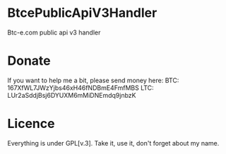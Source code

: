 BtcePublicApiV3Handler
======================

Btc-e.com public api v3 handler

Donate
=======

If you want to help me a bit, please send money here:
BTC: 167XfWL7JWzYjbs46xH46fNDBmE4FmfMBS
LTC: LUr2aSddjBsj6DYUXM6mMiDNEmdq9jnbzK

Licence
=======

Everything is under GPL[v.3].
Take it, use it, don't forget about my name.
